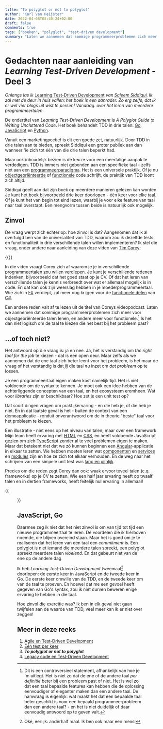 ```yaml
---
title: "To polyglot or not to polyglot"
author: "Karl van Heijster"
date: 2022-04-08T08:40:24+02:00
draft: false
comments: true
tags: ["boeken", "polyglot", "test-driven development"]
summary: "Laten we aannemen dat sommige programmeerproblemen zich meer voor objectgeoriënteerde talen lenen, en andere meer voor functionele. Is het dan niet logisch om de taal te kiezen die het best bij het probleem past? Het antwoord op die vraag is: ja en nee. Ja, het is verstandig om *the right tool for the job* te kiezen - dat is een open deur. Maar zelfs als we aannemen dat de ene taal zich beter leent voor het probleem, is het maar de vraag of het verstandig is dat *jij* die taal *nu* inzet om *dat probleem* op te lossen. "
---
```


# Gedachten naar aanleiding van *Learning Test-Driven Development* - Deel 3


*Onlangs las ik* [Learning Test-Driven Development](https://www.oreilly.com/library/view/learning-test-driven-development/9781098106461/) *van [Saleem Siddiqui](https://www.linkedin.com/in/ssiddiqui/). Ik zal met de deur in huis vallen: het boek is een aanrader. Zo erg zelfs, dat ik er wel vier blogs uit wist te persen! Vandaag: over het leren van meerdere programmeertalen.*


De ondertitel van *Learning Test-Driven Development* is *A Polyglot Guide to Writing Uncluttered Code*. Het boek behandelt TDD in drie talen: [Go](https://go.dev/), [JavaScript](https://nl.wikipedia.org/wiki/JavaScript) en [Python](https://www.python.org/).


Vanuit een marketingpectief is dit een goede zet, natuurlijk. Door TDD in drie talen aan te bieden, spreekt Siddiqui een groter publiek aan dan wanneer 'ie zich tot één van die drie talen beperkt had.


Maar ook inhoudelijk bezien is de keuze voor een meertalige aanpak te verdedigen. TDD is immers niet gebonden aan een specifieke taal - zelfs niet aan een [programmeerparadigma](/blog/21/10/low-code-een-nieuw-paradigma/). Het is een universele praktijk. Of je nu [objectgeoriënteerde](/tags/objectgeoriënteerd-programmeren/) of [functionele](/tags/functioneel-programmeren/) code schrijft, de praktijk van TDD loont zich altijd. 


Siddiqui geeft aan dat zijn boek op meerdere manieren gelezen kan worden. Je kunt het boek bijvoorbeeld drie keer doorlopen - één keer voor elke taal. Of je kunt het van begin tot eind lezen, waarbij je voor elke feature van taal naar taal overstapt. Een mengvorm tussen beide is natuurlijk ook mogelijk.


## Zinvol


De vraag werpt zich echter op: hoe zinvol is dat? Aangenomen dat ik al overtuigd ben van de universaliteit van TDD, waarom zou ik dezelfde tests en functionaliteit in drie verschillende talen willen implementeren? Ik stel die vraag, onder andere naar aanleiding van deze video van [Tim Corey](https://www.iamtimcorey.com/):


{{<youtube id="IeN4mrGBNQU" title="Why Shouldn't I Choose the Best Language for the Job?" >}}
<br>


In die video vraagt Corey zich af waarom je je in verschillende programmeertalen zou willen verdiepen. Je kunt je verschillende redenen indenken, bijvoorbeeld dat het goed staat op je CV. Of dat het leren van verschillende talen je kennis verbreedt over wat er allemaal mogelijk is in code. En dat kan ook zijn weerslag hebben in je moederprogrammeertaal. Wie zich in [F#](https://fsharp.org/) verdiept, zal meer oog krijgen voor de [functionele delen](https://hamidmosalla.com/2019/04/25/functional-programming-in-c-sharp-a-brief-guide/) van [C#](https://docs.microsoft.com/en-us/dotnet/csharp/tour-of-csharp/).


Een andere reden valt af te lezen uit de titel van Coreys videopodcast. Laten we aannemen dat sommige programmeerproblemen zich meer voor objectgeoriënteerde talen lenen, en andere meer voor functionele.[^1] Is het dan niet logisch om de taal te kiezen die het best bij het probleem past?


## ...of toch niet?


Het antwoord op die vraag is: ja en nee. Ja, het is verstandig om *the right tool for the job* te kiezen - dat is een open deur. Maar zelfs als we aannemen dat de ene taal zich beter leent voor het probleem, is het maar de vraag of het verstandig is dat *jij* die taal *nu* inzet om *dat probleem* op te lossen. 


Je een programmeertaal eigen maken kost namelijk tijd. Het is niet voldoende om de syntax te kennen. Je moet ook een idee hebben van de achterliggende concepten van een taal, en het ecosysteem eromheen. Wat voor *libraries* zijn er beschikbaar? Hoe zet je een unit test op? 


Dat soort dingen vragen om praktijkervaring - en die heb je, of die heb je niet. En in dat laatste geval is het - buiten de context van een demoapplicatie - ronduit onverantwoord om de in theorie "beste" taal voor het probleem te kiezen.


Een illustratie - niet eens op het niveau van talen, maar over een framework. Mijn team heeft ervaring met [HTML](https://nl.wikipedia.org/wiki/HyperText_Markup_Language) en [CSS](https://nl.wikipedia.org/wiki/Cascading_Style_Sheets), en heeft voldoende JavaScript gezien om zich [TypeScript](https://www.typescriptlang.org/) zonder al te veel problemen eigen te maken. Maar dat betekent niet dat we zó kunnen beginnen een [Angular](https://angular.io/)-applicatie in elkaar te zetten. We hebben moeten leren wat [componenten](https://angular.io/api/core/Component) en [services](https://angular.io/guide/architecture-services) en [modules](https://angular.io/guide/architecture-modules) zijn en hoe ze zich tot elkaar verhouden. En de weg naar het schrijven van een simpele unit test was [lang en pijnlijk](/blog/22/01/de-leercurve-van-angulartests-beklimmen-deel-1/).


Precies om die reden zegt Corey dan ook: waak ervoor teveel talen (c.q. frameworks) op je CV te zetten. Wie een half jaar ervaring heeft op twaalf talen en in dertien frameworks, heeft feitelijk nul ervaring in allemaal!


{{<figure src="https://media-exp1.licdn.com/dms/image/C4E22AQH1zdXnawxHGA/feedshare-shrink_1280/0/1648620886023?e=2147483647&v=beta&t=t3iHR-l0U0wIaFRk_XfPJHscwGPqyYjvvMf4rzofWAg" width="300" alt="Me learning programming languages">}}


## JavaScript, Go


Daarmee zeg ik niet dat het niet zinvol is om van tijd tot tijd een nieuwe programmeertaal te leren. De voordelen die ik hierboven noemde, die blijven overeind staan. Maar het is goed om je te realiseren dat het leren van een taal een *commitment* is. Een polyglot is niet iemand die meerdere talen spreekt, een polyglot spreekt meerdere talen *vloeiend*. En dat gebeurt niet van de ene op de andere dag.


Ik heb *Learning Test-Driven Development* tweemaal[^2] doorlopen: de eerste keer in JavaScript en de tweede keer in Go. De eerste keer omwille van de TDD, en de tweede keer om van de taal te proeven. En hoewel dat me een gevoel heeft gegeven van Go's syntax, zou ik niet durven beweren enige ervaring te hebben in die taal. 


Hoe zinvol die exercitie was? Ik ben in elk geval niet gaan twijfelen aan de waarde van TDD, veel meer kan ik er niet over zeggen!


## Meer in deze reeks


1. [Agile en Test-Driven Development](/blog/22/03/agile-en-test-driven-development/)
2. [Eén test per keer](/blog/22/04/een-test-per-keer/)
3. ***To polyglot or not to polyglot***
4. [Legacy code en Test-Driven Development](/blog/22/04/legacy-code-en-test-driven-development/)


[^1]: Dit is een controversieel statement, afhankelijk van hoe je 'm uitlegt. Het is niet zo dat de ene of de andere taal *per definitie* beter bij een probleem past of niet. Het is wel zo dat een taal bepaalde features kan hebben die de oplossing eenvoudiger of eleganter maken dan een andere taal. De hamvraag is eigenlijk: wat maakt het dat een bepaalde taal beter geschikt is voor een bepaald programmeerprobleem dan een andere taal? - en het is niet duidelijk of daar eenvoudig antwoord op te geven valt.

[^2]: Oké, eerlijk: anderhalf maal. Ik ben ook maar een mens!
